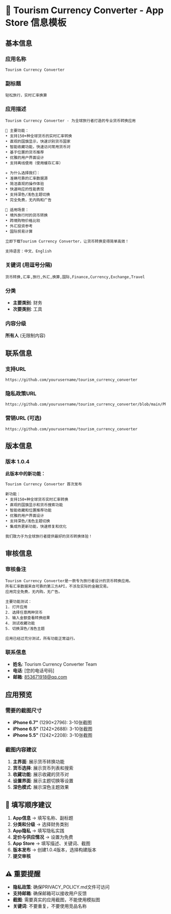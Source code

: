 # 📱 Tourism Currency Converter - App Store 信息模板

## 基本信息

### 应用名称
```
Tourism Currency Converter
```

### 副标题
```
轻松旅行，实时汇率换算
```

### 应用描述
```
Tourism Currency Converter - 为全球旅行者打造的专业货币转换应用

🌟 主要功能：
• 支持150+种全球货币的实时汇率转换
• 直观的国旗显示，快速识别货币国家
• 智能收藏功能，快速访问常用货币对
• 基于位置的货币推荐
• 优雅的用户界面设计
• 支持离线使用（使用缓存汇率）

✈️ 为什么选择我们：
• 准确可靠的汇率数据源
• 简洁直观的操作体验
• 快速响应的性能表现
• 支持深色/浅色主题切换
• 完全免费，无内购和广告

🎯 适用场景：
• 境外旅行时的货币转换
• 跨境购物价格比较
• 外汇投资参考
• 国际贸易计算

立即下载Tourism Currency Converter，让货币转换变得简单高效！

支持语言：中文、English
```

### 关键词 (用逗号分隔)
```
货币转换,汇率,旅行,外汇,换算,国际,Finance,Currency,Exchange,Travel
```

### 分类
- **主要类别**: 财务
- **次要类别**: 工具

### 内容分级
**所有人** (无限制内容)

## 联系信息

### 支持URL
```
https://github.com/yourusername/tourism_currency_converter
```

### 隐私政策URL
```
https://github.com/yourusername/tourism_currency_converter/blob/main/PRIVACY_POLICY.md
```

### 营销URL (可选)
```
https://github.com/yourusername/tourism_currency_converter
```

## 版本信息

### 版本 1.0.4
**此版本中的新功能：**
```
Tourism Currency Converter 首次发布

新功能：
• 支持150+种全球货币实时汇率转换
• 直观的国旗显示和货币搜索功能
• 智能收藏和位置推荐功能
• 优雅的用户界面设计
• 支持深色/浅色主题切换
• 集成热更新功能，快速修复和优化

我们致力于为全球旅行者提供最好的货币转换体验！
```

## 审核信息

### 审核备注
```
Tourism Currency Converter是一款专为旅行者设计的货币转换应用。
所有汇率数据来自可靠的第三方API，不涉及实际的金融交易。
应用完全免费，无内购，无广告。

主要功能测试：
1. 打开应用
2. 选择任意两种货币
3. 输入金额查看转换结果
4. 测试收藏功能
5. 切换深色/浅色主题

应用已经过充分测试，所有功能正常运行。
```

### 联系信息
- **姓名**: Tourism Currency Converter Team
- **电话**: [您的电话号码]
- **邮箱**: 853671918@qq.com

## 应用预览

### 需要的截图尺寸
- **iPhone 6.7"** (1290×2796): 3-10张截图
- **iPhone 6.5"** (1242×2688): 3-10张截图  
- **iPhone 5.5"** (1242×2208): 3-10张截图

### 截图内容建议
1. **主界面**: 展示货币转换功能
2. **货币选择**: 展示货币列表和搜索
3. **收藏功能**: 展示收藏的货币对
4. **设置界面**: 展示主题切换等设置
5. **深色模式**: 展示深色主题效果

## 📝 填写顺序建议

1. **App信息** → 填写名称、副标题
2. **分类和分级** → 选择财务类别
3. **App隐私** → 填写隐私实践
4. **定价与供应情况** → 设置为免费
5. **App Store** → 填写描述、关键词、截图
6. **版本发布** → 创建1.0.4版本，选择构建版本
7. **提交审核**

## ⚠️ 重要提醒

- **隐私政策**: 确保PRIVACY_POLICY.md文件可访问
- **支持邮箱**: 确保邮箱可以接收用户反馈
- **截图**: 需要真实的应用截图，不能使用模拟图
- **关键词**: 不要重复，不要使用竞品名称 